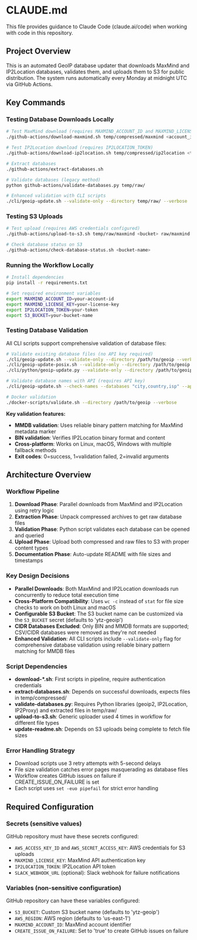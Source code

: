 # CLAUDE.md

This file provides guidance to Claude Code (claude.ai/code) when working with code in this repository.

## Project Overview

This is an automated GeoIP database updater that downloads MaxMind and IP2Location databases, validates them, and uploads them to S3 for public distribution. The system runs automatically every Monday at midnight UTC via GitHub Actions.

## Key Commands

### Testing Database Downloads Locally

```bash
# Test MaxMind download (requires MAXMIND_ACCOUNT_ID and MAXMIND_LICENSE_KEY)
./github-actions/download-maxmind.sh temp/compressed/maxmind <account_id> <license_key>

# Test IP2Location download (requires IP2LOCATION_TOKEN)
./github-actions/download-ip2location.sh temp/compressed/ip2location <token>

# Extract databases
./github-actions/extract-databases.sh

# Validate databases (legacy method)
python github-actions/validate-databases.py temp/raw/

# Enhanced validation with CLI scripts
./cli/geoip-update.sh --validate-only --directory temp/raw/ --verbose
```

### Testing S3 Uploads

```bash
# Test upload (requires AWS credentials configured)
./github-actions/upload-to-s3.sh temp/raw/maxmind <bucket> raw/maxmind "*.mmdb" "application/octet-stream"

# Check database status on S3
./github-actions/check-database-status.sh <bucket-name>
```

### Running the Workflow Locally

```bash
# Install dependencies
pip install -r requirements.txt

# Set required environment variables
export MAXMIND_ACCOUNT_ID=your-account-id
export MAXMIND_LICENSE_KEY=your-license-key
export IP2LOCATION_TOKEN=your-token
export S3_BUCKET=your-bucket-name
```

### Testing Database Validation

All CLI scripts support comprehensive validation of database files:

```bash
# Validate existing database files (no API key required)
./cli/geoip-update.sh --validate-only --directory /path/to/geoip --verbose
./cli/geoip-update-posix.sh --validate-only --directory /path/to/geoip
./cli/python/geoip-update.py --validate-only --directory /path/to/geoip

# Validate database names with API (requires API key)
./cli/geoip-update.sh --check-names --databases "city,country,isp" --api-key YOUR_KEY

# Docker validation
./docker-scripts/validate.sh --directory /path/to/geoip --verbose
```

**Key validation features:**
- **MMDB validation**: Uses reliable binary pattern matching for MaxMind metadata marker
- **BIN validation**: Verifies IP2Location binary format and content
- **Cross-platform**: Works on Linux, macOS, Windows with multiple fallback methods
- **Exit codes**: 0=success, 1=validation failed, 2=invalid arguments

## Architecture Overview

### Workflow Pipeline

1. **Download Phase**: Parallel downloads from MaxMind and IP2Location using retry logic
2. **Extraction Phase**: Unpack compressed archives to get raw database files
3. **Validation Phase**: Python script validates each database can be opened and queried
4. **Upload Phase**: Upload both compressed and raw files to S3 with proper content types
5. **Documentation Phase**: Auto-update README with file sizes and timestamps

### Key Design Decisions

- **Parallel Downloads**: Both MaxMind and IP2Location downloads run concurrently to reduce total execution time
- **Cross-Platform Compatibility**: Uses `wc -c` instead of `stat` for file size checks to work on both Linux and macOS
- **Configurable S3 Bucket**: The S3 bucket name can be customized via the `S3_BUCKET` secret (defaults to 'ytz-geoip')
- **CIDR Databases Excluded**: Only BIN and MMDB formats are supported; CSV/CIDR databases were removed as they're not needed
- **Enhanced Validation**: All CLI scripts include `--validate-only` flag for comprehensive database validation using reliable binary pattern matching for MMDB files

### Script Dependencies

- **download-*.sh**: First scripts in pipeline, require authentication credentials
- **extract-databases.sh**: Depends on successful downloads, expects files in temp/compressed/
- **validate-databases.py**: Requires Python libraries (geoip2, IP2Location, IP2Proxy) and extracted files in temp/raw/
- **upload-to-s3.sh**: Generic uploader used 4 times in workflow for different file types
- **update-readme.sh**: Depends on S3 uploads being complete to fetch file sizes

### Error Handling Strategy

- Download scripts use 3 retry attempts with 5-second delays
- File size validation catches error pages masquerading as database files
- Workflow creates GitHub issues on failure if CREATE_ISSUE_ON_FAILURE is set
- Each script uses `set -euo pipefail` for strict error handling

## Required Configuration

### Secrets (sensitive values)
GitHub repository must have these secrets configured:
- `AWS_ACCESS_KEY_ID` and `AWS_SECRET_ACCESS_KEY`: AWS credentials for S3 uploads
- `MAXMIND_LICENSE_KEY`: MaxMind API authentication key
- `IP2LOCATION_TOKEN`: IP2Location API token
- `SLACK_WEBHOOK_URL` (optional): Slack webhook for failure notifications

### Variables (non-sensitive configuration)
GitHub repository can have these variables configured:
- `S3_BUCKET`: Custom S3 bucket name (defaults to 'ytz-geoip')
- `AWS_REGION`: AWS region (defaults to 'us-east-1')
- `MAXMIND_ACCOUNT_ID`: MaxMind account identifier
- `CREATE_ISSUE_ON_FAILURE`: Set to 'true' to create GitHub issues on failure